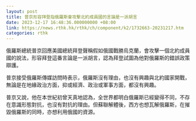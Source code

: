 ```yaml
---
layout: post
title: 普京形容拜登指俄羅斯會攻擊北約成員國的言論是一派胡言
date: 2023-12-17 16:48:36.000000000 +08:00
link: https://news.rthk.hk/rthk/ch/component/k2/1732663-20231217.htm
categories: rthk
---
```


俄羅斯總統普京回應美國總統拜登聲稱假如俄國戰勝烏克蘭，會攻擊一個北約成員國的說法，形容拜登這番言論是一派胡言，認為拜登試圖為他對俄羅斯的錯誤政策辯護。

普京接受俄羅斯傳媒訪問時表示，俄羅斯沒有理由，也沒有興趣與北約國家開戰，無論是在地緣政治方面，抑或經濟、政治或軍事方面，都沒有興趣。

普京又說，他在本世紀初曾天真地認為，全世界都明白俄羅斯已經變得不同，不存在意識形態對抗，也沒有對抗的理由。但蘇聯解體後，西方也想瓦解俄羅斯，在摧毀俄羅斯的同時，亦想利用俄國的資源。
